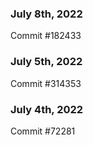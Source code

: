 ### July 8th, 2022

Commit #182433

### July 5th, 2022

Commit #314353


### July 4th, 2022

Commit #72281
